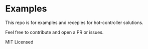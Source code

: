 # Examples

This repo is for examples and recepies for hot-controller solutions.

Feel free to contribute and open a PR or issues.

MIT Licensed
